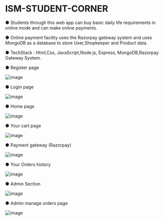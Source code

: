 # ISM-STUDENT-CORNER

●  Students through this web app can  buy basic daily life requirements in online mode and can make online  payments.

● Online payment facility uses the Razorpay gateway system and uses MongoDB as a database to store User,Shopkeeper and Product data.

● TechStack : Html,Css, JavaScript,Node.js, Express, MongoDB,Razorpay Gateway System.

● Register page

![image](https://github.com/anurag06243/ISM-STUDENT-CORNER/assets/87582335/135a68b1-e99d-4405-b4f4-d2eedf101ef0)

● Login page

![image](https://github.com/anurag06243/ISM-STUDENT-CORNER/assets/87582335/966d41af-0514-4d3f-aa00-39bb0f3cece0)

● Home page

![image](https://github.com/anurag06243/ISM-STUDENT-CORNER/assets/87582335/9e6df76f-c2d0-42c5-b8b6-c1d29073e708)

● Your cart page

![image](https://github.com/anurag06243/ISM-STUDENT-CORNER/assets/87582335/6bdd7488-bdee-47d8-9c69-d6db1ea922ca)

● Payment gateway (Razorpay)

![image](https://github.com/anurag06243/ISM-STUDENT-CORNER/assets/87582335/32a6f883-86d8-42b2-b3b2-d3c758ed1d97)

● Your Orders history

![image](https://github.com/anurag06243/ISM-STUDENT-CORNER/assets/87582335/1e26dd21-46e5-4538-9372-3002b5fa0b43)

● Admin Section

![image](https://github.com/anurag06243/ISM-STUDENT-CORNER/assets/87582335/87554aeb-4e96-43c7-a371-8e9ee8b8da68)

● Admin manage orders page 

![image](https://github.com/anurag06243/ISM-STUDENT-CORNER/assets/87582335/3842b341-9200-4323-816f-9653ba3f301f)





